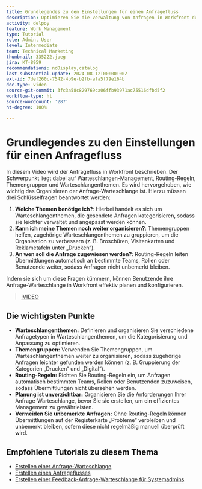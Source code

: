 ```yaml
---
title: Grundlegendes zu den Einstellungen für einen Anfragefluss
description: Optimieren Sie die Verwaltung von Anfragen in Workfront durch die Definition von Warteschlangenthemen, die Verwendung von Themengruppen, das Festlegen von Routing-Regeln, die Vorausplanung und die Sicherstellung, dass Übermittlungen nicht übersehen werden, um die Effizienz zu verbessern.
activity: delpoy
feature: Work Management
type: Tutorial
role: Admin, User
level: Intermediate
team: Technical Marketing
thumbnail: 335222.jpeg
jira: KT-8959
recommendations: noDisplay,catalog
last-substantial-update: 2024-08-12T00:00:00Z
exl-id: 7def260c-7542-4b9e-b2fb-afa5f79e164b
doc-type: video
source-git-commit: 3fc3a58c829769ca06ffb93971ac75516dfbd5f2
workflow-type: ht
source-wordcount: '287'
ht-degree: 100%

---
```


# Grundlegendes zu den Einstellungen für einen Anfragefluss

In diesem Video wird der Anfragefluss in Workfront beschrieben. Der Schwerpunkt liegt dabei auf Warteschlangen-Management, Routing-Regeln, Themengruppen und Warteschlangenthemen. Es wird hervorgehoben, wie wichtig das Organisieren der Anfrage-Warteschlange ist. Hierzu müssen drei Schlüsselfragen beantwortet werden:

1. **Welche Themen benötige ich?**: Hierbei handelt es sich um Warteschlangenthemen, die gesendete Anfragen kategorisieren, sodass sie leichter verwaltet und angepasst werden können. 
1. **Kann ich meine Themen noch weiter organisieren?**: Themengruppen helfen, zugehörige Warteschlangenthemen zu gruppieren, um die Organisation zu verbessern (z. B. Broschüren, Visitenkarten und Reklametafeln unter „Drucken“). 
1. **An wen soll die Anfrage zugewiesen werden?**: Routing-Regeln leiten Übermittlungen automatisch an bestimmte Teams, Rollen oder Benutzende weiter, sodass Anfragen nicht unbemerkt bleiben. 

Indem sie sich um diese Fragen kümmern, können Benutzende ihre Anfrage-Warteschlange in Workfront effektiv planen und konfigurieren. 

>[!VIDEO](https://video.tv.adobe.com/v/3441914/?quality=12&learn=on&enablevpops&captions=ger)

## Die wichtigsten Punkte

* **Warteschlangenthemen:** Definieren und organisieren Sie verschiedene Anfragetypen in Warteschlangenthemen, um die Kategorisierung und Anpassung zu optimieren. 
* **Themengruppen:** Verwenden Sie Themengruppen, um Warteschlangenthemen weiter zu organisieren, sodass zugehörige Anfragen leichter gefunden werden können (z. B. Gruppierung der Kategorien „Drucken“ und „Digital“). 
* **Routing-Regeln:** Richten Sie Routing-Regeln ein, um Anfragen automatisch bestimmten Teams, Rollen oder Benutzenden zuzuweisen, sodass Übermittlungen nicht übersehen werden. 
* **Planung ist unverzichtbar:** Organisieren Sie die Anforderungen Ihrer Anfrage-Warteschlange, bevor Sie sie erstellen, um ein effizientes Management zu gewährleisten. 
* **Vermeiden Sie unbemerkte Anfragen:** Ohne Routing-Regeln können Übermittlungen auf der Registerkarte „Probleme“ verbleiben und unbemerkt bleiben, sofern diese nicht regelmäßig manuell überprüft wird. 

## Empfohlene Tutorials zu diesem Thema

* [Erstellen einer Anfrage-Warteschlange](/help/manage-work/request-queues/create-a-request-queue.md)
* [Erstellen eines Anfrageflusses](/help/manage-work/request-queues/create-a-request-flow.md)
* [Erstellen einer Feedback-Anfrage-Warteschlange für Systemadmins](/help/manage-work/request-queues/create-a-system-admin-feedback-request-queue.md)
